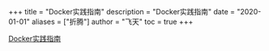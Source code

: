 +++
title = "Docker实践指南"
description = "Docker实践指南"
date = "2020-01-01"
aliases = ["折腾"]
author = "飞天"
toc = true
+++




[Docker实践指南](https://yeasy.gitbook.io/docker_practice/)